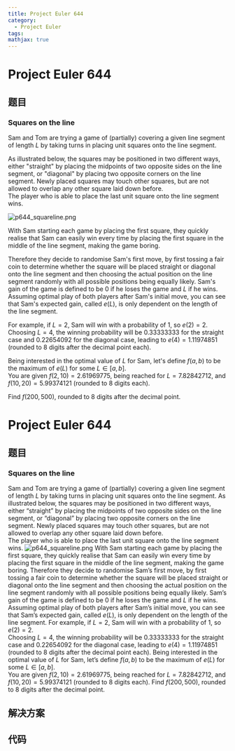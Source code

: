 ```yaml
---
title: Project Euler 644
category:
  - Project Euler
tags:
mathjax: true
---
```

<escape><!-- more --></escape>
    
# Project Euler 644
## 题目
### Squares on the line


Sam and Tom are trying a game of (partially) covering a given line segment of length $L$ by taking turns in placing unit squares onto the line segment. 

As illustrated below, the squares may be positioned in two different ways, either "straight" by placing the midpoints of two opposite sides on the line segment, or "diagonal" by placing two opposite corners on the line segment. Newly placed squares may touch other squares, but are not allowed to overlap any other square laid down before.<br />
The player who is able to place the last unit square onto the line segment wins.
<div class="center">
<img src="project/images/p644_squareline.png" alt="p644_squareline.png" /></div>

With Sam starting each game by placing the first square, they quickly realise that Sam can easily win every time by placing the first square in the middle of the line segment, making the game boring. 

Therefore they decide to randomise Sam's first move, by first tossing a fair coin to determine whether the square will be placed straight or diagonal onto the line segment and then choosing the actual position on the line segment randomly with all possible positions being equally likely. Sam's gain of the game is defined to be 0 if he loses the game and $L$ if he wins. Assuming optimal play of both players after Sam's initial move, you can see that Sam's expected gain, called $e(L)$, is only dependent on the length of the line segment.

For example, if $L=2$, Sam will win with a probability of 1, so $e(2)= 2$. <br />
Choosing $L=4$, the winning probability will be 0.33333333 for the straight case and 0.22654092 for the diagonal case, leading to $e(4)=1.11974851$ (rounded to 8 digits after the decimal point each). 

Being interested in the optimal value of $L$ for Sam, let's define $f(a,b)$ to be the maximum of $e(L)$ for some $L \in [a,b]$. <br />
You are given $f(2,10)=2.61969775$, being reached for $L= 7.82842712$, and $f(10,20)=
5.99374121$ (rounded to 8 digits each).

Find $f(200,500)$, rounded to 8 digits after the decimal point. 


# Project Euler 644
## 题目
### Squares on the line

Sam and Tom are trying a game of (partially) covering a given line segment of length $L$ by taking turns in placing unit squares onto the line segment.
As illustrated below, the squares may be positioned in two different ways, either “straight” by placing the midpoints of two opposite sides on the line segment, or “diagonal” by placing two opposite corners on the line segment. Newly placed squares may touch other squares, but are not allowed to overlap any other square laid down before.<br>The player who is able to place the last unit square onto the line segment wins.
<img src="https://projecteuler.net/project/images/p644_squareline.png" alt="p644_squareline.png">
With Sam starting each game by placing the first square, they quickly realise that Sam can easily win every time by placing the first square in the middle of the line segment, making the game boring.
Therefore they decide to randomise Sam’s first move, by first tossing a fair coin to determine whether the square will be placed straight or diagonal onto the line segment and then choosing the actual position on the line segment randomly with all possible positions being equally likely. Sam’s gain of the game is defined to be $0$ if he loses the game and $L$ if he wins. Assuming optimal play of both players after Sam’s initial move, you can see that Sam’s expected gain, called $e(L)$, is only dependent on the length of the line segment.
For example, if $L=2$, Sam will win with a probability of $1$, so $e(2)=2$.<br>Choosing $L=4$, the winning probability will be $0.33333333$ for the straight case and $0.22654092$ for the diagonal case, leading to $e(4)=1.11974851$ (rounded to $8$ digits after the decimal point each).
Being interested in the optimal value of $L$ for Sam, let’s define $f(a,b)$ to be the maximum of $e(L)$ for some $L\in[a,b]$.<br>You are given $f(2,10)=2.61969775$, being reached for $L=7.82842712$, and $f(10,20)=5.99374121$ (rounded to $8$ digits each).
Find $f(200,500)$, rounded to $8$ digits after the decimal point.


## 解决方案


## 代码


